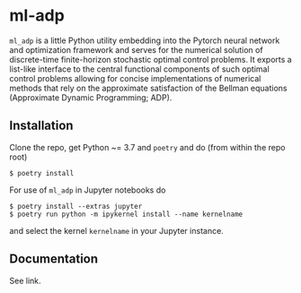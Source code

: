 # ml-adp

`ml_adp` is a little Python utility embedding into the Pytorch neural network and optimization framework and serves 
for the numerical solution of discrete-time finite-horizon stochastic optimal control problems.
It exports a list-like interface to the central functional components of such optimal control problems allowing for concise implementations of numerical methods that rely on the approximate satisfaction of the Bellman equations (Approximate Dynamic Programming; ADP).


## Installation

Clone the repo, get Python ~= 3.7 and `poetry` and do (from within the repo root)
```
$ poetry install
```
For use of `ml_adp` in Jupyter notebooks do
```
$ poetry install --extras jupyter
$ poetry run python -m ipykernel install --name kernelname
```
and select the kernel `kernelname` in your Jupyter instance.

## Documentation

See link.

